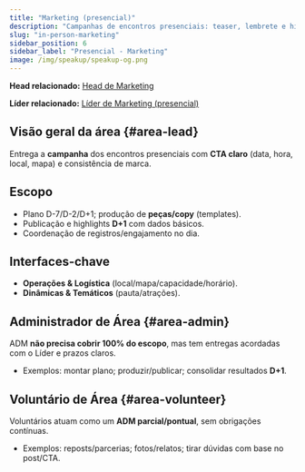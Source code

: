 ```yaml
---
title: "Marketing (presencial)"
description: "Campanhas de encontros presenciais: teaser, lembrete e highlights com CTA claro."
slug: "in-person-marketing"
sidebar_position: 6
sidebar_label: "Presencial - Marketing"
image: /img/speakup/speakup-og.png
---
```


**Head relacionado:** [Head de Marketing](/notes/projects/speakup-community/org/heads#head-marketing)

**Líder relacionado:** [Líder de Marketing (presencial)](/notes/projects/speakup-community/org/area-leads#in-person-marketing)

## Visão geral da área {#area-lead}

Entrega a **campanha** dos encontros presenciais com **CTA claro** (data, hora, local, mapa) e consistência de marca.

## Escopo

- Plano D-7/D-2/D+1; produção de **peças/copy** (templates).
- Publicação e highlights **D+1** com dados básicos.
- Coordenação de registros/engajamento no dia.

## Interfaces-chave

- **Operações & Logística** (local/mapa/capacidade/horário).
- **Dinâmicas & Temáticos** (pauta/atrações).

## Administrador de Área {#area-admin}

ADM **não precisa cobrir 100% do escopo**, mas tem entregas acordadas com o Líder e prazos claros.

- Exemplos: montar plano; produzir/publicar; consolidar resultados **D+1**.

## Voluntário de Área {#area-volunteer}

Voluntários atuam como um **ADM parcial/pontual**, sem obrigações contínuas.

- Exemplos: reposts/parcerias; fotos/relatos; tirar dúvidas com base no post/CTA.
